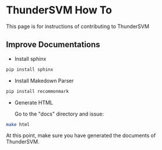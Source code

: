 # ThunderSVM How To
This page is for instructions of contributing to ThunderSVM

## Improve Documentations
* Install sphinx
```bash
pip install sphinx
```

* Install Makedown Parser
```bash
pip install recommonmark
```

* Generate HTML

   Go to the "docs" directory and issue:
```bash
make html
```

At this point, make sure you have generated the documents of ThunderSVM.


